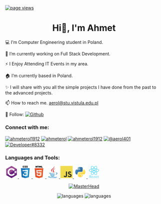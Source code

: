 
<a href="https://github.com/ahmeterol1912/">
 <img src="https://komarev.com/ghpvc/?username=ahmeterol1912" alt="page views" width="120" height="30"/>
  </a>
  
<h1 align="center">Hi👋, I'm Ahmet</h1>

💻  I’m Computer Engineering student in Poland.

🔭 I’m currently working on Full Stack Development.

⚡ I Enjoy Attending IT Events in my area.

🏠 I’m currently based in Poland.

✨ I will share with you all the simple projects I have done from the past to the advanced projects.

📫 How to reach me. aerol@stu.vistula.edu.pl

🎯 Follow: [![Github](https://img.shields.io/github/followers/ahmeterol1912?label=Follow&style=social)](https://github.com/ahmeterol1912)
 
<h3 align="left">Connect with me:</h3>
<p align="left">
<a href="https://linkedin.com/in/ahmeterol1912" target="blank"><img align="center" src="https://raw.githubusercontent.com/rahuldkjain/github-profile-readme-generator/master/src/images/icons/Social/linked-in-alt.svg" alt="ahmeterol1912" height="30" width="40" /></a>
<a href="https://kaggle.com/ahmeterol" target="blank"><img align="center" src="https://raw.githubusercontent.com/rahuldkjain/github-profile-readme-generator/master/src/images/icons/Social/kaggle.svg" alt="ahmeterol" height="30" width="40" /></a>
<a href="https://instagram.com/ahmeterol1912" target="blank"><img align="center" src="https://raw.githubusercontent.com/rahuldkjain/github-profile-readme-generator/master/src/images/icons/Social/instagram.svg" alt="ahmeterol1912" height="30" width="40" /></a>
<a href="https://www.hackerrank.com/@aerol401" target="blank"><img align="center" src="https://raw.githubusercontent.com/rahuldkjain/github-profile-readme-generator/master/src/images/icons/Social/hackerrank.svg" alt="@aerol401" height="30" width="40" /></a>
<a href="https://discord.gg/Developer#8332" target="blank"><img align="center" src="https://raw.githubusercontent.com/rahuldkjain/github-profile-readme-generator/master/src/images/icons/Social/discord.svg" alt="Developer#8332" height="30" width="40" /></a>
</p>

<h3 align="left">Languages and Tools:</h3>
<p align="left"> <a href="https://www.w3schools.com/cs/" target="_blank" rel="noreferrer"> <img src="https://raw.githubusercontent.com/devicons/devicon/master/icons/csharp/csharp-original.svg" alt="csharp" width="40" height="40"/> </a> <a href="https://www.w3schools.com/css/" target="_blank" rel="noreferrer"> <img src="https://raw.githubusercontent.com/devicons/devicon/master/icons/css3/css3-original-wordmark.svg" alt="css3" width="40" height="40"/> </a> <a href="https://www.w3.org/html/" target="_blank" rel="noreferrer"> <img src="https://raw.githubusercontent.com/devicons/devicon/master/icons/html5/html5-original-wordmark.svg" alt="html5" width="40" height="40"/> </a> <a href="https://www.java.com" target="_blank" rel="noreferrer"> <img src="https://raw.githubusercontent.com/devicons/devicon/master/icons/java/java-original.svg" alt="java" width="40" height="40"/> </a> <a href="https://developer.mozilla.org/en-US/docs/Web/JavaScript" target="_blank" rel="noreferrer"> <img src="https://raw.githubusercontent.com/devicons/devicon/master/icons/javascript/javascript-original.svg" alt="javascript" width="40" height="40"/> </a> <a href="https://www.python.org" target="_blank" rel="noreferrer"> <img src="https://raw.githubusercontent.com/devicons/devicon/master/icons/python/python-original.svg" alt="python" width="40" height="40"/> </a> <a href="https://reactjs.org/" target="_blank" rel="noreferrer"> <img src="https://raw.githubusercontent.com/devicons/devicon/master/icons/react/react-original-wordmark.svg" alt="react" width="40" height="40"/> </a> </p>
<div align="center">

[![MasterHead](https://camo.githubusercontent.com/fa73289736064aba480d0708da37d7aa183a8c3e2bcc2f58c54285a3bbbeecc1/68747470733a2f2f7777772e61616c7068612e6e65742f77702d636f6e74656e742f75706c6f6164732f323032302f31322f66756c6c2d737461636b2d646576656c6f706d656e742e676966)](https://ahmeterol1912.io)
 
 
<div align="center">
 <img src="https://github-readme-stats.vercel.app/api/?username=ahmeterol1912&count_private=true&theme=tokyonight&showicons=true" alt="languages" width="50%">
 <img src="https://github-readme-stats.vercel.app/api/top-langs/?username=ahmeterol1912&theme=chartreuse-dark&layout=compact" alt="languages" width="42%">
 <div>

 
